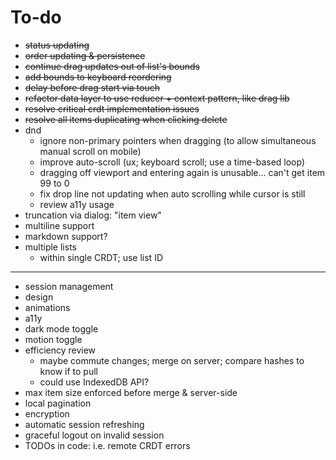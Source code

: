 # To-do

- ~~status updating~~
- ~~order updating & persistence~~
- ~~continue drag updates out of list's bounds~~
- ~~add bounds to keyboard reordering~~
- ~~delay before drag start via touch~~
- ~~refactor data layer to use reducer + context pattern, like drag lib~~
- ~~resolve critical crdt implementation issues~~
- ~~resolve all items duplicating when clicking delete~~
- dnd
  - ignore non-primary pointers when dragging (to allow simultaneous manual scroll on mobile)
  - improve auto-scroll (ux; keyboard scroll; use a time-based loop)
  - dragging off viewport and entering again is unusable... can't get item 99 to 0
  - fix drop line not updating when auto scrolling while cursor is still
  - review a11y usage
- truncation via dialog: "item view"
- multiline support
- markdown support?
- multiple lists
  - within single CRDT; use list ID

---

- session management
- design
- animations
- a11y
- dark mode toggle
- motion toggle
- efficiency review
  - maybe commute changes; merge on server; compare hashes to know if to pull
  - could use IndexedDB API?
- max item size enforced before merge & server-side
- local pagination
- encryption
- automatic session refreshing
- graceful logout on invalid session
- TODOs in code: i.e. remote CRDT errors
